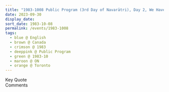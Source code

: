 ```yaml
---
title: "1983-1008 Public Program (3rd Day of Navarātri), Day 2, We Have to Keep an Absolutely Open Mind and To Become the Spirit Is the Most Important Thing, Toronto, ON, Canada"
date: 2023-09-30
display_date: 
sort_date: 1983-10-08
permalink: /events/1983-1008
tags:
  - blue @ English
  - brown @ Canada
  - crimson @ 1983
  - deeppink @ Public Program
  - green @ 1983-10
  - maroon @ ON
  - orange @ Toronto
---
```


<wave-list>
  <list-title color="green" width="75">Key Quote</list-title>
  <list-item color="BlanchedAlmond"  width="200"></list-item>
  <list-item color="Lavender"></list-item>
  <list-item color="BlanchedAlmond"></list-item>
</wave-list>

<br>

<wave-list>
  <list-title color="green" width="75">Comments</list-title>
  <list-item color="BlanchedAlmond"  width="200"></list-item>
  <list-item color="Lavender"></list-item>
  <list-item color="BlanchedAlmond"></list-item>
</wave-list>